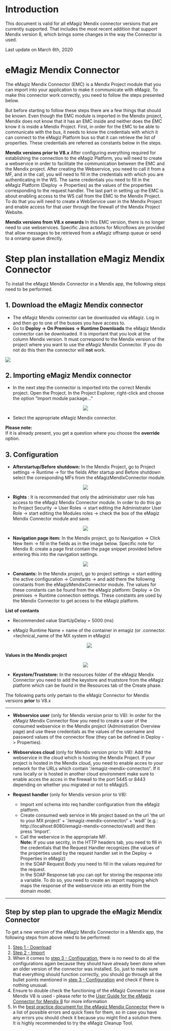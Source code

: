 # Introduction

This document is valid for all eMagiz Mendix connector versions that are currently supported. That includes the most recent addition that support Mendix version 8, which brings some changes in the way the Connector is used.

Last update on March 6th, 2020

# eMagiz Mendix Connector

The eMagiz Mendix Connector (EMC) is a Mendix Project module that you can import into your application to make it communicate with eMagiz. To make this connector work correctly, you need to follow the steps presented below. 

But before starting to follow these steps there are a few things that should be known. Even though the EMC module is imported in the Mendix project, Mendix does not know that it has an EMC inside and neither does the EMC know it is inside a Mendix Project. First, in order for the EMC to be able to communicate with the bus, it needs to know the credentials with which it can connect to the eMagiz Platform bus so that it can retrieve the list of properties. These credentials are referred as constants below in the steps.

**Mendix versions prior to V8.x**
After configuring everything required for establishing the connection to the eMagiz Platform, you will need to create a webservice in order to facilitate the communication between the EMC and the Mendix project. After creating the Webservice, you need to call it from a MF, and in the call, you will need to fill in the credentials with which you are authenticating in the WS. The same credentials you need to fill in the eMagiz Platform (Deploy -> Properties) as the values of the properties corresponding to the request handler. The last part in setting up the EMC is about enabling access to the WS call from the EMC to the Mendix Project. To do that you will need to create a WebService user in the Mendix Project and enable access for that user through the firewall of the Mendix Project Website.

**Mendix versions from V8.x onwards**
In this EMC version, there is no longer need to use webservices. Specific Java actions for Microflows are provided that allow messages to be retrieved from a eMagiz offramp queue or send to a onramp queue directly. 

# Step plan installation eMagiz Mendix Connector

To install the eMagiz Mendix Connector in a Mendix app, the following steps need to be performed.  

##  1. Download the eMagiz Mendix connector
   - The eMagiz Mendix connector can be downloaded via eMagiz. Log in and then go to one of the busses you have access to.    
   - Go to **Deploy -> On Premises -> Runtime Downloads** the eMagiz Mendix connector can be downloaded. It is important that you look at the column Mendix version. It must correspond to the Mendix version of the project where you want to use the eMagiz Mendix Connector. If you do not do this then the connector will **not** work.  
   
![](../../img/howto/emc-runtime-downloads.png)

##  2. Importing eMagiz Mendix connector  
   - In the next step the connector is imported into the correct Mendix project. Open the Project. In the Project Explorer, right-click and choose the option "Import module package..."
   
<p align="center">
  <img src="../../img/howto/emc-import-mx-app-module.png"> 
</p>

   - Select the appropriate eMagiz Mendix connector.

**Please note:**  
If it is already present, you get a question where you choose the **override** option.

 
##  3. Configuration 
- **Afterstartup/Before shutdown:** In the Mendix Project, go to Project settings -> Runtime -> for the fields After startup and Before shutdown select the coresponding MFs from the eMagizMendixConnector module.

<p align="center">
  <img src="../../img/howto/emc-after-startup-before-shutdown.png"> 
</p>  

- **Rights** : It is recommended that only the administrator user role has access to the eMagiz Mendix Connector module. In order to do this go to Project Security -> User Roles -> start editing the Administrator User Role -> start editing the Modules roles -> check the box of the eMagiz Mendix Connector module and save. 

<p align="center">
  <img src="../../img/howto/emc-security-rights.png"> 
</p>


- **Navigation page item:** In the Mendix project, go to Navigation -> Click New Item -> fill in the fields as in the image below. Specific note for Mendix 8: create a page first contain the page snippet provided before entering this into the navigation settings. 

<p align="center">
  <img src="../../img/howto/new-navigation-item.png"> 
</p>


- **Constants:** In the Mendix project, go to project settings -> start editing the active configuration -> Constants -> and add there the following constants from the eMagizMendixConnector module. The values for these constants can be found from the eMagiz platform: Deploy -> On premises -> Runtime connection settings. These constants are used by the Mendix Connector to get access to the eMagiz platform. 

**List of contants**
- Recommended value StartUpDelay = 5000 (ms)
- eMagiz Runtime Name = name of the container in emagiz (or <busname>.connector.<technical_name of the MX system in eMagiz)

	<p align="center">
	  <img src="../../img/howto/emc-constants.png"> 
	</p>
	
**Values in the Mendix project**
	<p align="center">
	  <img src="../../img/howto/emc-settings-constants.png"> 
	</p>  



- **Keystore/Truststore:** In the resources folder of the eMagiz Mendix Connector you need to add the keystore and truststore from the eMagiz platform which can be found in the Resources tab of the Create phase.

The following parts only pertain to the eMagiz Connector for Mendix versions **prior** to V8.x
***
 - **Webservice user** (only for Mendix version prior to V8): In order for the eMagiz Mendix Connector flow you need to create a user of the consumed webservice in the Mendix project (Administration Overview page) and use these credentials as the values of the username and password values of the connector flow (they can be defined in Deploy -> Properties).

- **Webservices cloud** (only for Mendix version prior to V8): Add the webservice in the cloud which is hosting the Mendix Project. If your project is hosted in the Mendix cloud, you need to enable acces to your network for the URLs which contain '/emagiz-mendix-connector/'. If it runs locally or is hosted in another cloud environment make sure to enable acces the acces in the firewall to the port 5445 or 8443 depending on whether you migrated or not to eMagiz5.
   
- **Request handler** (only for Mendix version prior to V8): 
   - Import xml schema into req handler configuration from the eMagiz platform. 
   - Create consumed web service in Mx project based on the url 'the url to your MX project' + '/emagiz-mendix-connector/' + 'wsdl' (e.g.: http://localhost:8080/emagiz-mendix-connector/wsdl) and then press 'Import'.  	        
    - Call the webervice in the appropriate MF.   
      **Note:** If you use secrity, in the HTTP headers tab, you need to fill in the credentials that the Request Handler recognizes (the values of the properties used by the request handler set in the Deploy -> Properties in eMagiz)  
                In the SOAP Request Body you need to fill in the values required for the request.  
                In the SOAP Response tab you can opt for storing the response into a variable. To do so, you need to create an import mapping which maps the response of the webservicce into an entity from the domain model.
   
***
 
## Step by step plan to upgrade the eMagiz Mendix Connector

To get a new version of the eMagiz Mendix Connector in a Mendix app, the following steps from above need to be performed:

   1) [Step 1 - Download](archive-candidate-upgrade-eMagizMendixConnector.md#1-download-the-emagiz-mendix-connector)
   2) [Step 2 - Import](archive-candidate-upgrade-eMagizMendixConnector.md#2-importing-emagiz-mendix-connector)
   3) When it comes to [step 3 - Configuration](archive-candidate-upgrade-eMagizMendixConnector.md#3-configuration), there is no need to do all the configurations again because they should have already been done when an older version of the connector was installed. So, just to make sure that everything should function correctly, you should go through all the bullet points mentioned in [step 3 - Configuration](archive-candidate-upgrade-eMagizMendixConnector.md#3-configuration) and check if there is nothing unusual.
   4) Ensure to double check the functioning of the eMagiz Connector in case Mendix V8 is used - please refer to the [User Guide for the eMagiz Connector for Mendix 8](archive-candidate-userguide-emagizmendix-V8.md) for more information
   5) In the [best practice document for the eMagiz Mendix Connector](Bestpractices-emagizmendix-connector.md) there is a list of possible errors and quick fixes for them, so in case you have any errors you should check it because you might find a solution there. It is highly recommended to try the eMagiz Cleanup Tool.
